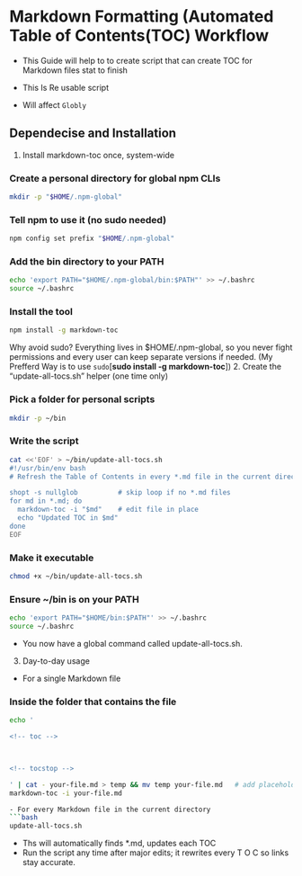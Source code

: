 # Markdown Formatting (Automated Table of Contents(TOC) Workflow

- This Guide will help to to create script that can create TOC for Markdown files stat to finish 

- This Is Re usable script 

- Will affect `Globly`
## Dependecise and  Installation
1. Install markdown-toc once, system-wide
### Create a personal directory for global npm CLIs
```bash
mkdir -p "$HOME/.npm-global"
```
### Tell npm to use it (no sudo needed)
```bash
npm config set prefix "$HOME/.npm-global"
```
### Add the bin directory to your PATH
```bash
echo 'export PATH="$HOME/.npm-global/bin:$PATH"' >> ~/.bashrc
source ~/.bashrc
```

### Install the tool
```bash
npm install -g markdown-toc
```
Why avoid sudo?
Everything lives in $HOME/.npm-global, so you never fight permissions and every user can keep separate versions if needed.
(My Prefferd Way is  to use `sudo`[**sudo install -g markdown-toc**])
2. Create the “update-all-tocs.sh” helper (one time only)

### Pick a folder for personal scripts
```bash
mkdir -p ~/bin
```

### Write the script
```bash
cat <<'EOF' > ~/bin/update-all-tocs.sh
#!/usr/bin/env bash
# Refresh the Table of Contents in every *.md file in the current directory

shopt -s nullglob          # skip loop if no *.md files
for md in *.md; do
  markdown-toc -i "$md"    # edit file in place
  echo "Updated TOC in $md"
done
EOF
```

### Make it executable
```bash
chmod +x ~/bin/update-all-tocs.sh
```

### Ensure ~/bin is on your PATH
```bash
echo 'export PATH="$HOME/bin:$PATH"' >> ~/.bashrc
source ~/.bashrc
```

- You now have a global command called update-all-tocs.sh.

3. Day-to-day usage
- For a single Markdown file
### Inside the folder that contains the file
```bash
echo '

<!-- toc -->



<!-- tocstop -->

' | cat - your-file.md > temp && mv temp your-file.md   # add placeholder once
markdown-toc -i your-file.md                                              # generate or refresh TOC

- For every Markdown file in the current directory
```bash
update-all-tocs.sh
```

-  Ths will automatically finds *.md, updates each TOC
- Run the script any time after major edits; it rewrites every T O C so links stay accurate.


